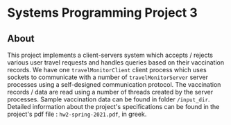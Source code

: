 # Systems Programming Project 3

## About
This project implements a client-servers system which accepts / rejects various user travel requests and handles queries based on their vaccination records. We have one ```travelMonitorClient``` client process which uses sockets to communicate with a number of ```travelMonitorServer```  server processes using a self-designed communication protocol. The vaccination records / data are read using a number of threads created by the server processes. Sample vaccination data can be found in folder ```/input_dir```. Detailed information about the project's specifications can be found in the project's pdf file : ```hw2-spring-2021.pdf```, in greek.
